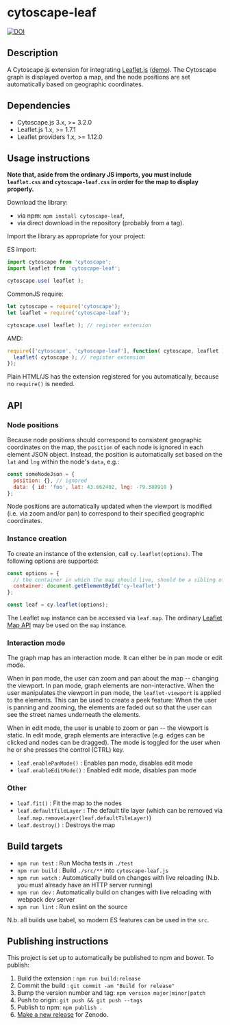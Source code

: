 cytoscape-leaf
================================================================================

[![DOI](https://zenodo.org/badge/405766955.svg)](https://zenodo.org/badge/latestdoi/405766955)

## Description

A Cytoscape.js extension for integrating [Leaflet.js](https://leafletjs.com) ([demo](https://cytoscape.github.io/cytoscape.js-leaflet)).  The Cytoscape graph is displayed overtop a map, and the node positions are set automatically based on geographic coordinates.

## Dependencies

 * Cytoscape.js 3.x, >= 3.2.0
 * Leaflet.js 1.x, >= 1.7.1
 * Leaflet providers 1.x, >= 1.12.0


## Usage instructions

**Note that, aside from the ordinary JS imports, you must include `leaflet.css` and `cytoscape-leaf.css` in order for the map to display properly.**

Download the library:
 * via npm: `npm install cytoscape-leaf`,
 * via direct download in the repository (probably from a tag).

Import the library as appropriate for your project:

ES import:

```js
import cytoscape from 'cytoscape';
import leaflet from 'cytoscape-leaf';

cytoscape.use( leaflet );
```

CommonJS require:

```js
let cytoscape = require('cytoscape');
let leaflet = require('cytoscape-leaf');

cytoscape.use( leaflet ); // register extension
```

AMD:

```js
require(['cytoscape', 'cytoscape-leaf'], function( cytoscape, leaflet ){
  leaflet( cytoscape ); // register extension
});
```

Plain HTML/JS has the extension registered for you automatically, because no `require()` is needed.

## API

### Node positions

Because node positions should correspond to consistent geographic coordinates on the map, the `position` of each node is ignored in each element JSON object.  Instead, the position is automatically set based on the `lat` and `lng` within the node's `data`, e.g.:

```js
const someNodeJson = {
  position: {}, // ignored
  data: { id: 'foo', lat: 43.662402, lng: -79.388910 }
};
```

Node positions are automatically updated when the viewport is modified (i.e. via zoom and/or pan) to correspond to their specified geographic coordinates.

### Instance creation

To create an instance of the extension, call `cy.leaflet(options)`.  The following options are supported:

```js
const options = {
  // the container in which the map should live, should be a sibling of the cytoscape container
  container: document.getElementById('cy-leaflet')
};

const leaf = cy.leaflet(options);
```

The Leaflet `map` instance can be accessed via `leaf.map`.  The ordinary [Leaflet Map API](https://leafletjs.com/reference-1.7.1.html) may be used on the `map` instance.

### Interaction mode

The graph map has an interaction mode.  It can either be in pan mode or edit mode.  

When in pan mode, the user can zoom and pan about the map -- changing the viewport.  In pan mode, graph elements are non-interactive.  When the user manipulates the viewport in pan mode, the `leaflet-viewport` is applied to the elements.  This can be used to create a peek feature:  When the user is panning and zooming, the elements are faded out so that the user can see the street names underneath the elements.

When in edit mode, the user is unable to zoom or pan -- the viewport is static.  In edit mode, graph elements are interactive (e.g. edges can be clicked and nodes can be dragged).  The mode is toggled for the user when he or she presses the control (CTRL) key.

- `leaf.enablePanMode()` : Enables pan mode, disables edit mode
- `leaf.enableEditMode()` : Enabled edit mode, disables pan mode

### Other

- `leaf.fit()` : Fit the map to the nodes
- `leaf.defaultTileLayer` : The default tile layer (which can be removed via `leaf.map.removeLayer(leaf.defaultTileLayer)`)
- `leaf.destroy()` : Destroys the map

## Build targets

* `npm run test` : Run Mocha tests in `./test`
* `npm run build` : Build `./src/**` into `cytoscape-leaf.js`
* `npm run watch` : Automatically build on changes with live reloading (N.b. you must already have an HTTP server running)
* `npm run dev` : Automatically build on changes with live reloading with webpack dev server
* `npm run lint` : Run eslint on the source

N.b. all builds use babel, so modern ES features can be used in the `src`.


## Publishing instructions

This project is set up to automatically be published to npm and bower.  To publish:

1. Build the extension : `npm run build:release`
1. Commit the build : `git commit -am "Build for release"`
1. Bump the version number and tag: `npm version major|minor|patch`
1. Push to origin: `git push && git push --tags`
1. Publish to npm: `npm publish .`
1. [Make a new release](https://github.com/cytoscape/cytoscape.js-leadlet/releases/new) for Zenodo.
